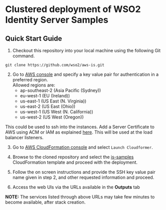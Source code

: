 # Clustered deployment of WSO2 Identity Server Samples

## Quick Start Guide

1. Checkout this repository into your local machine using the following Git command.
```
git clone https://github.com/wso2/aws-is.git
```

2. Go to [AWS console](https://console.aws.amazon.com/ec2/v2/home#KeyPairs:sort=keyName) and specify a key value pair for authentication in a preferred region. <br>
Allowed regions are:<br>
   * ap-southeast-2 (Asia Pacific (Sydney))<br>
   * eu-west-1 (EU (Ireland))<br>
   * us-east-1 (US East (N. Virginia))<br>
   * us-east-2 (US East (Ohio))<br>
   * us-west-1 (US West (N. California))<br>
   * us-west-2 (US West (Oregon))<br>

This could be used to ssh into the instances. Add a Server Certificate to AWS using ACM or IAM as explained [here](https://docs.aws.amazon.com/IAM/latest/UserGuide/id_credentials_server-certs.html). This will be used at the load balancer listeners.

3. Go to [AWS CloudFormation console](https://console.aws.amazon.com/cloudformation/home) and select ``Launch Cloudformer``.

4. Browse to the cloned repository and select the [is-samples](https://github.com/wso2/aws-is/tree/master/is-samples) 
CloudFormation template and proceed with the deployment.

5. Follow the on screen instructions and provide the SSH key value pair name given in step 2, and other requested information and proceed.

6. Access the web UIs via the URLs available in the **Outputs** tab

**NOTE:** The services listed through above URLs may take few minutes to become available, after stack creation.
